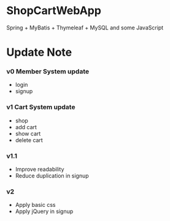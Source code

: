 # ShopCartWebApp
Spring + MyBatis + Thymeleaf + MySQL and some JavaScript

# Update Note
### v0 Member System update
- login
- signup
### v1 Cart System update
- shop
- add cart
- show cart
- delete cart
### v1.1
- Improve readability
- Reduce duplication in signup
### v2
- Apply basic css
- Apply jQuery in signup